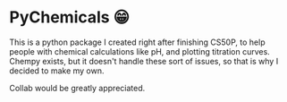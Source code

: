 # PyChemicals 😁

This is a python package I created right after finishing CS50P, to help people with chemical calculations like pH, and plotting titration curves. Chempy exists, but it doesn't
handle these sort of issues, so that is why I decided to make my own.

Collab would be greatly appreciated.
